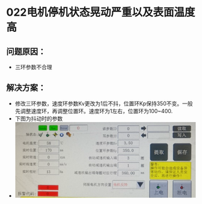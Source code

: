 # 022电机停机状态晃动严重以及表面温度高
## 问题原因：
- 三环参数不合理
## 解决方案：
- 修改三环参数，速度环参数Kv更改为1后不抖，位置环Kp保持350不变。一般先调整速度环，再调整位置环。速度环为1左右，位置环为100~400.
- 下图为抖动时的参数
- ![Img](./FILES/022电机停机状态抖动严重，很烫.md/img-20220810132237.png)

